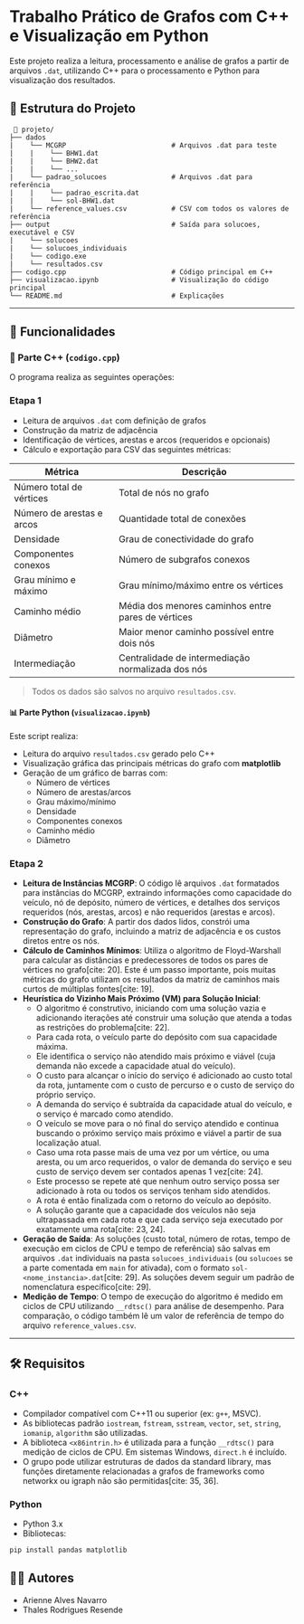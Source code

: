 # Trabalho Prático de Grafos com C++ e Visualização em Python

Este projeto realiza a leitura, processamento e análise de grafos a partir de arquivos `.dat`, utilizando C++ para o processamento e Python para visualização dos resultados.

## 📁 Estrutura do Projeto

```
 📂 projeto/ 
├── dados  
|    └── MCGRP                          # Arquivos .dat para teste
|    |    └── BHW1.dat
|    |    └── BHW2.dat
|    |    └── ...
|    └── padrao_solucoes                # Arquivos .dat para referência
|    |    └── padrao_escrita.dat
|    |    └── sol-BHW1.dat
|    └── reference_values.csv           # CSV com todos os valores de referência
├── output                              # Saída para solucoes, executável e CSV
|    └── solucoes 
|    └── solucoes_individuais                              
|    └── codigo.exe 
|    └── resultados.csv
├── codigo.cpp                          # Código principal em C++
├── visualizacao.ipynb                  # Visualização do código principal
└── README.md                           # Explicações 
```

---

## 🧠 Funcionalidades

### 🧩 Parte C++ (`codigo.cpp`)

O programa realiza as seguintes operações:

### Etapa 1

- Leitura de arquivos `.dat` com definição de grafos
- Construção da matriz de adjacência
- Identificação de vértices, arestas e arcos (requeridos e opcionais)
- Cálculo e exportação para CSV das seguintes métricas:

| Métrica                      | Descrição |
|-----------------------------|-----------|
| Número total de vértices    | Total de nós no grafo |
| Número de arestas e arcos   | Quantidade total de conexões |
| Densidade                   | Grau de conectividade do grafo |
| Componentes conexos         | Número de subgrafos conexos |
| Grau mínimo e máximo        | Grau mínimo/máximo entre os vértices |
| Caminho médio               | Média dos menores caminhos entre pares de vértices |
| Diâmetro                    | Maior menor caminho possível entre dois nós |
| Intermediação               | Centralidade de intermediação normalizada dos nós |

> Todos os dados são salvos no arquivo `resultados.csv`.

#### 📊 Parte Python (`visualizacao.ipynb`)

Este script realiza:

- Leitura do arquivo `resultados.csv` gerado pelo C++
- Visualização gráfica das principais métricas do grafo com **matplotlib**
- Geração de um gráfico de barras com:
  - Número de vértices
  - Número de arestas/arcos
  - Grau máximo/mínimo
  - Densidade
  - Componentes conexos
  - Caminho médio
  - Diâmetro

### Etapa 2

- **Leitura de Instâncias MCGRP**: O código lê arquivos `.dat` formatados para instâncias do MCGRP, extraindo informações como capacidade do veículo, nó de depósito, número de vértices, e detalhes dos serviços requeridos (nós, arestas, arcos) e não requeridos (arestas e arcos).
- **Construção do Grafo**: A partir dos dados lidos, constrói uma representação do grafo, incluindo a matriz de adjacência e os custos diretos entre os nós.
- **Cálculo de Caminhos Mínimos**: Utiliza o algoritmo de Floyd-Warshall para calcular as distâncias e predecessores de todos os pares de vértices no grafo[cite: 20]. Este é um passo importante, pois muitas métricas do grafo utilizam os resultados da matriz de caminhos mais curtos de múltiplas fontes[cite: 19].
- **Heurística do Vizinho Mais Próximo (VM) para Solução Inicial**:
    - O algoritmo é construtivo, iniciando com uma solução vazia e adicionando iterações até construir uma solução que atenda a todas as restrições do problema[cite: 22].
    - Para cada rota, o veículo parte do depósito com sua capacidade máxima.
    - Ele identifica o serviço não atendido mais próximo e viável (cuja demanda não excede a capacidade atual do veículo).
    - O custo para alcançar o início do serviço é adicionado ao custo total da rota, juntamente com o custo de percurso e o custo de serviço do próprio serviço.
    - A demanda do serviço é subtraída da capacidade atual do veículo, e o serviço é marcado como atendido.
    - O veículo se move para o nó final do serviço atendido e continua buscando o próximo serviço mais próximo e viável a partir de sua localização atual.
    - Caso uma rota passe mais de uma vez por um vértice, ou uma aresta, ou um arco requeridos, o valor de demanda do serviço e seu custo de serviço devem ser contados apenas 1 vez[cite: 24].
    - Este processo se repete até que nenhum outro serviço possa ser adicionado à rota ou todos os serviços tenham sido atendidos.
    - A rota é então finalizada com o retorno do veículo ao depósito.
    - A solução garante que a capacidade dos veículos não seja ultrapassada em cada rota e que cada serviço seja executado por exatamente uma rota[cite: 23, 24].
- **Geração de Saída**: As soluções (custo total, número de rotas, tempo de execução em ciclos de CPU e tempo de referência) são salvas em arquivos `.dat` individuais na pasta `solucoes_individuais` (ou `solucoes` se a parte comentada em `main` for ativada), com o formato `sol-<nome_instancia>.dat`[cite: 29]. As soluções devem seguir um padrão de nomenclatura específico[cite: 29].
- **Medição de Tempo**: O tempo de execução do algoritmo é medido em ciclos de CPU utilizando `__rdtsc()` para análise de desempenho. Para comparação, o código também lê um valor de referência de tempo do arquivo `reference_values.csv`.

---

## 🛠️ Requisitos

### C++

- Compilador compatível com C++11 ou superior (ex: `g++`, MSVC).
- As bibliotecas padrão `iostream`, `fstream`, `sstream`, `vector`, `set`, `string`, `iomanip`, `algorithm` são utilizadas.
- A biblioteca `<x86intrin.h>` é utilizada para a função `__rdtsc()` para medição de ciclos de CPU. Em sistemas Windows, `direct.h` é incluído.
- O grupo pode utilizar estruturas de dados da standard library, mas funções diretamente relacionadas a grafos de frameworks como networkx ou igraph não são permitidas[cite: 35, 36].

### Python

- Python 3.x
- Bibliotecas:
```bash
pip install pandas matplotlib
```

## 👨‍💻 Autores

- Arienne Alves Navarro
- Thales Rodrigues Resende